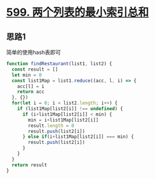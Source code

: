 # [599. 两个列表的最小索引总和](https://leetcode-cn.com/problems/minimum-index-sum-of-two-lists/)

## 思路1

简单的使用hash表即可

```js
function findRestaurant(list1, list2) {
  const result = []
  let min = 0
  const list1Map = list1.reduce((acc, l, i) => {
    acc[l] = i
    return acc
  }, {})
  for(let i = 0; i < list2.length; i++) {
    if (list1Map[list2[i]] !== undefined) {
      if (i+list1Map[list2[i]] < min) {
        min = i+list1Map[list2[i]] 
        result.length = 0
        result.push(list2[i])
      } else if(i+list1Map[list2[i]] === min) {
        result.push(list2[i])
      }
    }
  }
  return result
}
```